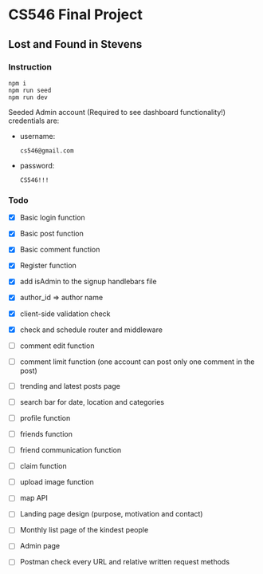 # CS546 Final Project

## Lost and Found in Stevens

### Instruction

```console
npm i
npm run seed
npm run dev
```

Seeded Admin account (Required to see dashboard functionality!) credentials are:

- username: 

  ``` username 
  cs546@gmail.com
  ```

- password: 

  ``` password 
  CS546!!!
  ```

### Todo 

- [x] Basic login function
- [x] Basic post function
- [x] Basic comment function
- [x] Register function
- [x] add isAdmin to the signup handlebars file
- [x] author_id => author name
- [x] client-side validation check
- [x] check and schedule router and middleware 
- [ ] comment edit function
- [ ] comment limit function (one account can post only one comment in the post)
- [ ] trending and latest posts page
- [ ] search bar for date, location and categories
- [ ] profile function
- [ ] friends function
- [ ] friend communication function
- [ ] claim function
- [ ] upload image function
- [ ] map API 
- [ ] Landing page design (purpose, motivation and contact)
- [ ] Monthly list page of the kindest people
- [ ] Admin page
- [ ] Postman check every URL and relative written request methods

